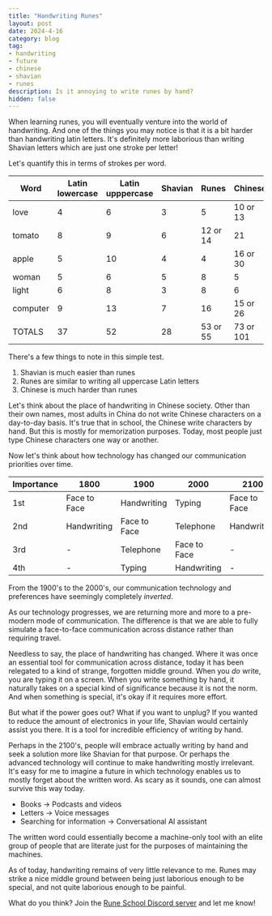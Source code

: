 ```yaml
---
title: "Handwriting Runes"
layout: post
date: 2024-4-16
category: blog
tag:
- handwriting
- future
- chinese
- shavian
- runes
description: Is it annoying to write runes by hand?
hidden: false
---
```


When learning runes, you will eventually venture into the world of handwriting. And one of the things you may notice is that it is a bit harder than handwriting latin letters. It's definitely more laborious than writing Shavian letters which are just one stroke per letter!

Let's quantify this in terms of strokes per word.

| Word | Latin lowercase | Latin upppercase | Shavian | Runes | Chinese |
| --- | --- | --- | --- | --- | --- |
| love     | 4 | 6  | 3 | 5     | 10 or 13 |
| tomato   | 8 | 9  | 6 | 12 or 14 | 21    |
| apple    | 5 | 10 | 4 | 4     | 16 or 30 |
| woman    | 5 | 6  | 5 | 8    | 5     |
| light    | 6 | 8  | 3 | 8     | 6     |
| computer | 9 | 13 | 7 | 16    | 15 or 26 |
|  TOTALS  | 37 | 52 | 28 | 53 or 55 | 73 or 101 |

There's a few things to note in this simple test. 

1. Shavian is much easier than runes
2. Runes are similar to writing all uppercase Latin letters
3. Chinese is much harder than runes

Let's think about the place of handwriting in Chinese society. Other than their own names, most adults in China do not write Chinese characters on a day-to-day basis. It's true that in school, the Chinese write characters by hand. But this is mostly for memorization purposes. Today, most people just type Chinese characters one way or another.

Now let's think about how technology has changed our communication priorities over time.

| Importance | 1800 | 1900 | 2000 | 2100 | 
| ---- | --- | --- | --- | --- |
| 1st | Face to Face | Handwriting  | Typing       | Face to Face |
| 2nd | Handwriting  | Face to Face | Telephone    | Handwriting |
| 3rd |      -       | Telephone    | Face to Face | - |
| 4th | -            | Typing       | Handwriting  | - |

From the 1900's to the 2000's, our communication technology and preferences have seemingly completely *inverted*.

As our technology progresses, we are returning more and more to a pre-modern mode of communication. The difference is that we are able to fully simulate a face-to-face communication across distance rather than requiring travel.

Needless to say, the place of handwriting has changed. Where it was once an essential tool for communication across distance, today it has been relegated to a kind of strange, forgotten middle ground. When you *do* write, you are typing it on a screen. When you write something by hand, it naturally takes on a special kind of significance because it is not the norm. And when something is special, it's okay if it requires more effort.

But what if the power goes out? What if you want to unplug? If you wanted to reduce the amount of electronics in your life, Shavian would certainly assist you there. It is a tool for incredible efficiency of writing by hand.

Perhaps in the 2100's, people will embrace actually writing by hand and seek a solution more like Shavian for that purpose. Or perhaps the advanced technology will continue to make handwriting mostly irrelevant. It's easy for me to imagine a future in which technology enables us to mostly forget about the written word. As scary as it sounds, one can almost survive this way today.

* Books -> Podcasts and videos
* Letters -> Voice messages
* Searching for information -> Conversational AI assistant

The written word could essentially become a machine-only tool with an elite group of people that are literate just for the purposes of maintaining the machines.

As of today, handwriting remains of very little relevance to me. Runes may strike a nice middle ground between being just laborious enough to be special, and not quite laborious enough to be painful. 

What do you think? Join the [Rune School Discord server](https://discord.gg/BThW4fxAwN) and let me know!
